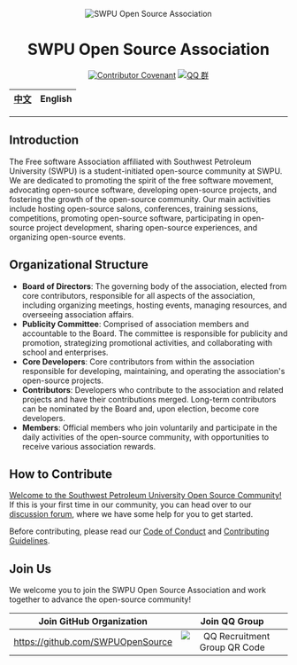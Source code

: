 <!-- markdownlint-disable MD033 MD041 -->
<div align="center">

![SWPU Open Source Association](/assets/logo.png)

# SWPU Open Source Association

[![Contributor Covenant](https://img.shields.io/badge/Contributor%20Covenant-2.1-4baaaa.svg)](CODE_OF_CONDUCT.md) [![QQ 群](https://img.shields.io/badge/QQ%E7%BE%A4-923718650-green)](https://qm.qq.com/q/GWd7joG96m)

| [中文](/profile/README.md) | English |
| -------------------------- | ------- |

</div>

---

## Introduction

The Free software Association affiliated with Southwest Petroleum University (SWPU) is a student-initiated open-source community at SWPU. We are dedicated to promoting the spirit of the free software movement, advocating open-source software, developing open-source projects, and fostering the growth of the open-source community. Our main activities include hosting open-source salons, conferences, training sessions, competitions, promoting open-source software, participating in open-source project development, sharing open-source experiences, and organizing open-source events.

## Organizational Structure

- **Board of Directors**: The governing body of the association, elected from core contributors, responsible for all aspects of the association, including organizing meetings, hosting events, managing resources, and overseeing association affairs.
- **Publicity Committee**: Comprised of association members and accountable to the Board. The committee is responsible for publicity and promotion, strategizing promotional activities, and collaborating with school and enterprises.
- **Core Developers**: Core contributors from within the association responsible for developing, maintaining, and operating the association's open-source projects.
- **Contributors**: Developers who contribute to the association and related projects and have their contributions merged. Long-term contributors can be nominated by the Board and, upon election, become core developers.
- **Members**: Official members who join voluntarily and participate in the daily activities of the open-source community, with opportunities to receive various association rewards.

## How to Contribute

[Welcome to the Southwest Petroleum University Open Source Community!](https://github.com/orgs/SWPUOpenSource/discussions/1) If this is your first time in our community, you can head over to our [discussion forum](https://github.com/orgs/SWPUOpenSource/discussions/), where we have some help for you to get started.

Before contributing, please read our [Code of Conduct](CODE_OF_CONDUCT.md) and [Contributing Guidelines](CONTRIBUTING.md).

## Join Us

We welcome you to join the SWPU Open Source Association and work together to advance the open-source community!

|      Join GitHub Organization       |                        Join QQ Group                        |
| :---------------------------------: | :---------------------------------------------------------: |
| <https://github.com/SWPUOpenSource> | ![QQ Recruitment Group QR Code](/assets/qqgroup_qrcode.jpg) |
